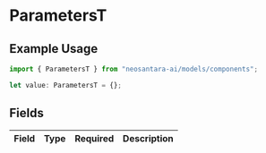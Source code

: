 # ParametersT

## Example Usage

```typescript
import { ParametersT } from "neosantara-ai/models/components";

let value: ParametersT = {};
```

## Fields

| Field       | Type        | Required    | Description |
| ----------- | ----------- | ----------- | ----------- |